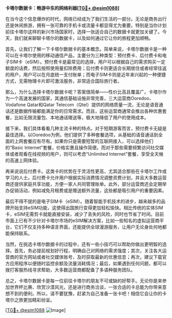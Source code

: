 **卡塔尔数据卡：畅游中东的网络利器[[TG💪+ @esim1088](https://t.me/s/esim1088)]**

在当今这个信息爆炸的时代，网络已经成为了我们生活的一部分。无论是商务出行还是休闲旅游，拥有一张可靠的手机卡或流量卡都显得尤为重要。特别是当你计划前往卡塔尔这样的新兴市场国家时，选择一张适合自己的数据卡就更加关键了。今天，我们就来聊聊卡塔尔的数据卡，以及如何通过它让你的旅程更加顺畅。

首先，让我们了解一下卡塔尔数据卡的基本概念。简单来说，卡塔尔数据卡是一种可以在卡塔尔使用的移动通信产品，主要分为三种类型：预付费卡、后付费卡和电子SIM卡（eSIM）。预付费卡是最常见的选择，用户可以根据自己的需求购买一定额度的话费，然后按照使用量扣除费用；后付费卡则更适合长期居住或者经常往返的用户，用户可以在月底统一支付账单；而电子SIM卡则是近年来兴起的一种便捷方式，无需物理卡片即可激活服务，非常适合国际旅行者。

那么，为什么选择卡塔尔数据卡呢？答案很简单——性价比高且覆盖广。卡塔尔作为一个高速发展的国家，其通信基础设施非常完善，三大运营商Ooredoo、Vodafone Qatar和Qatar Telecom（Qtel）提供的网络质量一流，无论是语音通话还是数据传输都能满足你的日常需求。而且，这些运营商通常会推出各种优惠套餐，比如无限流量包、本地通话赠送等，极大地降低了用户的使用成本。

接下来，我们具体看看几种主流卡种的特点。对于短期游客而言，预付费卡无疑是最佳选择。以Ooredoo为例，他们提供了多种套餐选项，从基础的语音通话到全面的上网套餐应有尽有。如果你只是需要短暂的互联网接入，可以选择他们的“Basic Internet”套餐，价格实惠且操作简便。而对于那些需要频繁访问社交媒体或者观看在线视频的用户，则可以考虑“Unlimited Internet”套餐，享受全天候的高速上网体验。

再来说说后付费卡。这类卡的优势在于灵活性更高，尤其适合那些在卡塔尔工作或学习的人士。后付费卡允许用户根据实际消费情况调整资费计划，并且大多数运营商还提供家庭共享功能，方便一家人共同管理账单。此外，部分运营商还会定期举办促销活动，例如减免月租费或是赠送额外流量，这些都是吸引用户的重要因素。

最后不得不提的是电子SIM卡（eSIM）。随着智能手机技术的进步，越来越多的品牌开始支持eSIM功能，这使得出国旅行变得更加轻松愉快。相比传统的实体SIM卡，eSIM无需剪卡就能直接安装，减少了丢失的风险，同时也节省了时间。目前市面上已有不少针对卡塔尔市场的eSIM解决方案，比如一些知名的虚拟运营商平台，它们不仅支持多种语言界面，还能提供全球漫游服务，让用户无论身处何地都能保持联系。

当然，在挑选卡塔尔数据卡的过程中，还有一些小技巧可以帮助你做出更明智的选择。首先，务必提前规划好行程，明确自己对网络的需求强度；其次，关注各大运营商的官方网站或者社交媒体账号，及时获取最新的优惠信息；再次，建议下载官方应用程序以便随时监控余额及流量消耗情况；最后，如果遇到任何问题，都可以拨打客服热线寻求帮助，大多数运营商都配备了多语种服务团队。

总之，卡塔尔数据卡是每一位前往卡塔尔的朋友不可或缺的好帮手。无论你是来参加世界杯比赛、欣赏沙漠风光，还是进行商务洽谈，一张合适的卡总能为你带来意想不到的便利。所以，请不要犹豫，赶紧为自己准备一张卡吧！相信它会让你的卡塔尔之旅更加精彩纷呈。

[[TG💪+ @esim1088](https://t.me/s/esim1088) ![Image](https://i.postimg.cc/4NQfJmqS/Snipaste-2025-05-13-00-14-12.png)]